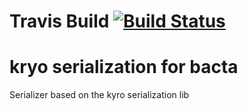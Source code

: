 # Travis Build [![Build Status](https://travis-ci.org/bacta/kryo-serialization.svg?branch=master)](https://travis-ci.org/bacta/kryo-serialization)

kryo serialization for bacta
======

Serializer based on the kyro serialization lib
